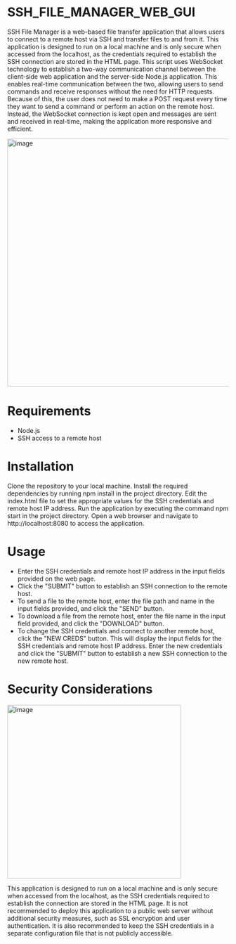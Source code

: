 # SSH_FILE_MANAGER_WEB_GUI
SSH File Manager is a web-based file transfer application that allows users to connect to a remote host via SSH and transfer files to and from it. This application is designed to run on a local machine and is only secure when accessed from the localhost, as the credentials required to establish the SSH connection are stored in the HTML page.
This script uses WebSocket technology to establish a two-way communication channel between the client-side web application and the server-side Node.js application. This enables real-time communication between the two, allowing users to send commands and receive responses without the need for HTTP requests. Because of this, the user does not need to make a POST request every time they want to send a command or perform an action on the remote host. Instead, the WebSocket connection is kept open and messages are sent and received in real-time, making the application more responsive and efficient.

<img width="564" alt="image" src="https://user-images.githubusercontent.com/91114967/222894694-09a37c8b-fb72-4e11-98aa-f00c9e42355c.png">


# Requirements

- Node.js
- SSH access to a remote host

# Installation
Clone the repository to your local machine.
Install the required dependencies by running npm install in the project directory.
Edit the index.html file to set the appropriate values for the SSH credentials and remote host IP address.
Run the application by executing the command npm start in the project directory.
Open a web browser and navigate to http://localhost:8080 to access the application.

# Usage
- Enter the SSH credentials and remote host IP address in the input fields provided on the web page.
- Click the "SUBMIT" button to establish an SSH connection to the remote host.
- To send a file to the remote host, enter the file path and name in the input fields provided, and click the "SEND" button.
- To download a file from the remote host, enter the file name in the input field provided, and click the "DOWNLOAD" button.
- To change the SSH credentials and connect to another remote host, click the "NEW CREDS" button. This will display the input fields for the SSH credentials and remote host IP address. Enter the new credentials and click the "SUBMIT" button to establish a new SSH connection to the new remote host.

# Security Considerations

<img width="395" alt="image" src="https://user-images.githubusercontent.com/91114967/222894777-7f42612b-ed8d-43e8-bda1-984a3098a089.png">

This application is designed to run on a local machine and is only secure when accessed from the localhost, as the SSH credentials required to establish the connection are stored in the HTML page. It is not recommended to deploy this application to a public web server without additional security measures, such as SSL encryption and user authentication. It is also recommended to keep the SSH credentials in a separate configuration file that is not publicly accessible.
